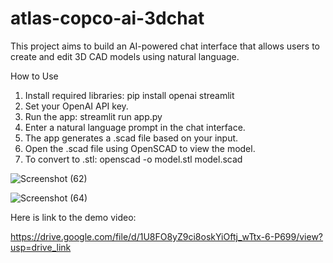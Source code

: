 # atlas-copco-ai-3dchat
This project aims to build an AI-powered chat interface that allows users to create and edit 3D CAD models using natural language. 

How to Use
1.	Install required libraries:
pip install openai streamlit
2.	Set your OpenAI API key.
3.	Run the app:
streamlit run app.py
4.	Enter a natural language prompt in the chat interface.
5.	The app generates a .scad file based on your input.
6.	Open the .scad file using OpenSCAD to view the model.
7.	To convert to .stl:
openscad -o model.stl model.scad

![Screenshot (62)](https://github.com/user-attachments/assets/5b76fa4e-332d-4733-9880-1b2fb1f4cedf)

![Screenshot (64)](https://github.com/user-attachments/assets/ca6ccc8c-e95a-4d52-b1d2-c5fcc3a56441)

Here is link to the demo video:

https://drive.google.com/file/d/1U8FO8yZ9ci8oskYiOftj_wTtx-6-P699/view?usp=drive_link

